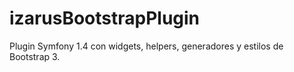izarusBootstrapPlugin
=====================

Plugin Symfony 1.4 con widgets, helpers, generadores y estilos de Bootstrap 3.
